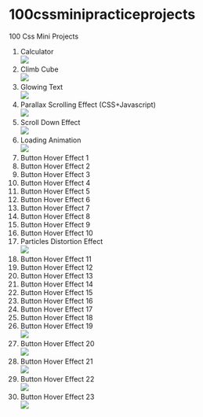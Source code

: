 # 100cssminipracticeprojects
100 Css Mini Projects
1. Calculator<br>
![](https://media.giphy.com/media/d9J6inh3TQl2ZZBuu5/giphy.gif)
2. Climb Cube <br>
![](https://media.giphy.com/media/hZolVztzvOf2XObfYX/giphy.gif)
3. Glowing Text <br>
![](https://media.giphy.com/media/bgK5uZ8vQw7GnqBANl/giphy.gif)
4. Parallax Scrolling Effect (CSS+Javascript) <br>
![](https://media.giphy.com/media/SS39wbTPV2AMCLHPRu/giphy.gif)
5. Scroll Down Effect <br>
![](https://media.giphy.com/media/6QufeGDwIdoKKUop6g/giphy.gif)
6. Loading Animation <br>
![](https://media.giphy.com/media/o03Gx4Woq8Ta4dHGe9/giphy.gif)
7. Button Hover Effect 1 <br>
8. Button Hover Effect 2 <br>
9. Button Hover Effect 3 <br>
10. Button Hover Effect 4 <br>
11. Button Hover Effect 5 <br>
12. Button Hover Effect 6 <br>
13. Button Hover Effect 7 <br>
14. Button Hover Effect 8 <br>
15. Button Hover Effect 9 <br>
16. Button Hover Effect 10 <br>
17. Particles Distortion Effect <br>
![](https://media.giphy.com/media/4oL8qgcUrrKi7X4LxY/giphy.gif)
18. Button Hover Effect 11 <br>
19. Button Hover Effect 12 <br>
20. Button Hover Effect 13 <br>
21. Button Hover Effect 14 <br>
22. Button Hover Effect 15 <br>
23. Button Hover Effect 16 <br>
24. Button Hover Effect 17 <br>
25. Button Hover Effect 18 <br>
26. Button Hover Effect 19 <br>
![](https://media.giphy.com/media/RHhlGE3Sgio06hIqAT/giphy.gif)
28. Button Hover Effect 20 <br>
![](https://media.giphy.com/media/dZZAwxONvF20mwwTfz/giphy.gif)
30. Button Hover Effect 21 <br>
![](https://media.giphy.com/media/r8AjeCTVTLd2z9vEJI/giphy.gif)
31. Button Hover Effect 22 <br>
![](https://media.giphy.com/media/x6O7OWJAoXh2OtbFrg/giphy.gif)
33. Button Hover Effect 23 <br>
![](https://media.giphy.com/media/rAOgswLWq0KrUnZmbH/giphy.gif)


